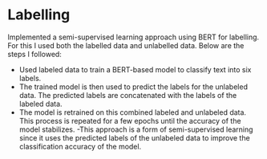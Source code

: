 # Labelling

Implemented a semi-supervised learning approach using BERT for labelling. For this I used both the labelled data and unlabelled data.
Below are the steps I followed:

- Used labeled data to train a BERT-based model to classify text into six labels. 
- The trained model is then used to predict the labels for the unlabeled data. The predicted labels are concatenated with the labels of the labeled data.
- The model is retrained on this combined labeled and unlabeled data. This process is repeated for a few epochs until the accuracy of the model stabilizes.
-This approach is a form of semi-supervised learning since it uses the predicted labels of the unlabeled data to improve the classification accuracy of the model.
